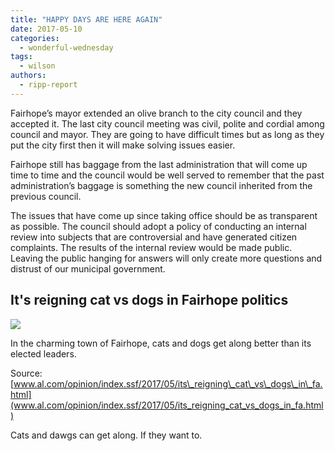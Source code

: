 ```yaml
---
title: "HAPPY DAYS ARE HERE AGAIN"
date: 2017-05-10
categories: 
  - wonderful-wednesday
tags: 
  - wilson
authors: 
  - ripp-report
---
```


Fairhope’s mayor extended an olive branch to the city council and they accepted it. The last city council meeting was civil, polite and cordial among council and mayor. They are going to have difficult times but as long as they put the city first then it will make solving issues easier.

Fairhope still has baggage from the last administration that will come up time to time and the council would be well served to remember that the past administration’s baggage is something the new council inherited from the previous council.

The issues that have come up since taking office should be as transparent as possible. The council should adopt a policy of conducting an internal review into subjects that are controversial and have generated citizen complaints. The results of the internal review would be made public. Leaving the public hanging for answers will only create more questions and distrust of our municipal government.

## It's reigning cat vs dogs in Fairhope politics

![](https://cdn.rippreport.com/wp-content/uploads/2017/05/22647206-standard.jpg)

In the charming town of Fairhope, cats and dogs get along better than its elected leaders.

Source: [www.al.com/opinion/index.ssf/2017/05/its\_reigning\_cat\_vs\_dogs\_in\_fa.html](www.al.com/opinion/index.ssf/2017/05/its_reigning_cat_vs_dogs_in_fa.html)

Cats and dawgs can get along. If they want to.
